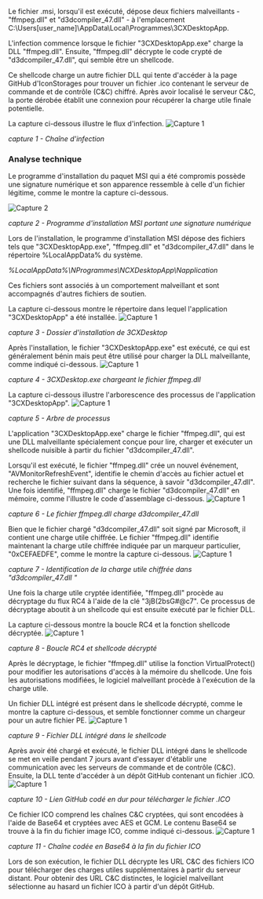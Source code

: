 Le fichier .msi, lorsqu'il est exécuté, dépose deux fichiers malveillants - "ffmpeg.dll" et "d3dcompiler_47.dll" - à l'emplacement C:\Users[user_name]\AppData\Local\Programmes\3CXDesktopApp\.

L'infection commence lorsque le fichier "3CXDesktopApp.exe" charge la DLL "ffmpeg.dll". Ensuite, "ffmpeg.dll" décrypte le code crypté de "d3dcompiler_47.dll", qui semble être un shellcode.

Ce shellcode charge un autre fichier DLL qui tente d'accéder à la page GitHub d'IconStorages pour trouver un fichier .ico contenant le serveur de commande et de contrôle (C&C) chiffré. Après avoir localisé le serveur C&C, la porte dérobée établit une connexion pour récupérer la charge utile finale potentielle.

La capture ci-dessous illustre le flux d'infection.
![Capture 1](./Images/capture1.png)

*capture 1 - Chaîne d'infection*

### Analyse technique

Le programme d'installation du paquet MSI qui a été compromis possède une signature numérique et son apparence ressemble à celle d'un fichier légitime, comme le montre la capture ci-dessous.

![Capture 2](./Images/capture2.png)

*capture 2 - Programme d'installation MSI portant une signature numérique*

Lors de l'installation, le programme d'installation MSI dépose des fichiers tels que "3CXDesktopApp.exe", "ffmpeg.dll" et "d3dcompiler_47.dll" dans le répertoire %LocalAppData% du système.

*%LocalAppData%\NProgrammes\NCXDesktopApp\Napplication*

Ces fichiers sont associés à un comportement malveillant et sont accompagnés d'autres fichiers de soutien.

La capture ci-dessous montre le répertoire dans lequel l'application "3CXDesktopApp" a été installée.
![Capture 1](./Images/capture3.png)

*capture 3 - Dossier d'installation de 3CXDesktop*

Après l'installation, le fichier "3CXDesktopApp.exe" est exécuté, ce qui est généralement bénin mais peut être utilisé pour charger la DLL malveillante, comme indiqué ci-dessous.
![Capture 1](./Images/capture4.png)

*capture 4 - 3CXDesktop.exe chargeant le fichier ffmpeg.dll*

La capture ci-dessous illustre l'arborescence des processus de l'application "3CXDesktopApp".
![Capture 1](./Images/capture5.png)

*capture 5 - Arbre de processus*

L'application "3CXDesktopApp.exe" charge le fichier "ffmpeg.dll", qui est une DLL malveillante spécialement conçue pour lire, charger et exécuter un shellcode nuisible à partir du fichier "d3dcompiler_47.dll".

Lorsqu'il est exécuté, le fichier "ffmpeg.dll" crée un nouvel événement, "AVMonitorRefreshEvent", identifie le chemin d'accès au fichier actuel et recherche le fichier suivant dans la séquence, à savoir "d3dcompiler_47.dll". Une fois identifié, "ffmpeg.dll" charge le fichier "d3dcompiler_47.dll" en mémoire, comme l'illustre le code d'assemblage ci-dessous.
![Capture 1](./Images/capture6.png)

*capture 6 - Le fichier ffmpeg.dll charge d3dcompiler_47.dll*

Bien que le fichier chargé "d3dcompiler_47.dll" soit signé par Microsoft, il contient une charge utile chiffrée. Le fichier "ffmpeg.dll" identifie maintenant la charge utile chiffrée indiquée par un marqueur particulier, "0xCEFAEDFE", comme le montre la capture ci-dessous.
![Capture 1](./Images/capture7.png)

*capture 7 - Identification de la charge utile chiffrée dans "d3dcompiler_47.dll "*

Une fois la charge utile cryptée identifiée, "ffmpeg.dll" procède au décryptage du flux RC4 à l'aide de la clé "3jB(2bsG#@c7". Ce processus de décryptage aboutit à un shellcode qui est ensuite exécuté par le fichier DLL.

La capture ci-dessous montre la boucle RC4 et la fonction shellcode décryptée.
![Capture 1](./Images/capture8.png)

*capture 8 - Boucle RC4 et shellcode décrypté*

Après le décryptage, le fichier "ffmpeg.dll" utilise la fonction VirtualProtect() pour modifier les autorisations d'accès à la mémoire du shellcode. Une fois les autorisations modifiées, le logiciel malveillant procède à l'exécution de la charge utile.

Un fichier DLL intégré est présent dans le shellcode décrypté, comme le montre la capture ci-dessous, et semble fonctionner comme un chargeur pour un autre fichier PE.
![Capture 1](./Images/capture9.png)

*capture 9 - Fichier DLL intégré dans le shellcode*

Après avoir été chargé et exécuté, le fichier DLL intégré dans le shellcode se met en veille pendant 7 jours avant d'essayer d'établir une communication avec les serveurs de commande et de contrôle (C&C). Ensuite, la DLL tente d'accéder à un dépôt GitHub contenant un fichier .ICO.
![Capture 1](./Images/capture10.png)

*capture 10 - Lien GitHub codé en dur pour télécharger le fichier .ICO*

Ce fichier ICO comprend les chaînes C&C cryptées, qui sont encodées à l'aide de Base64 et cryptées avec AES et GCM. Le contenu Base64 se trouve à la fin du fichier image ICO, comme indiqué ci-dessous.
![Capture 1](./Images/capture11.png)

*capture 11 - Chaîne codée en Base64 à la fin du fichier ICO*

Lors de son exécution, le fichier DLL décrypte les URL C&C des fichiers ICO pour télécharger des charges utiles supplémentaires à partir du serveur distant. Pour obtenir des URL C&C distinctes, le logiciel malveillant sélectionne au hasard un fichier ICO à partir d'un dépôt GitHub.
